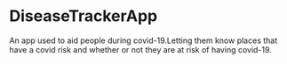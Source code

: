 # DiseaseTrackerApp
An app used to aid people during covid-19.Letting them know places that have a covid
risk and whether or not they are at risk of having covid-19.